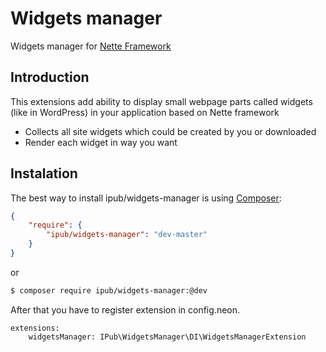 # Widgets manager

Widgets manager for [Nette Framework](http://nette.org/)

## Introduction

This extensions add ability to display small webpage parts called widgets (like in WordPress) in your application based on Nette framework

* Collects all site widgets which could be created by you or downloaded
* Render each widget in way you want

## Instalation

The best way to install ipub/widgets-manager is using  [Composer](http://getcomposer.org/):

```json
{
	"require": {
		"ipub/widgets-manager": "dev-master"
	}
}
```

or

```sh
$ composer require ipub/widgets-manager:@dev
```

After that you have to register extension in config.neon.

```neon
extensions:
	widgetsManager: IPub\WidgetsManager\DI\WidgetsManagerExtension
```
